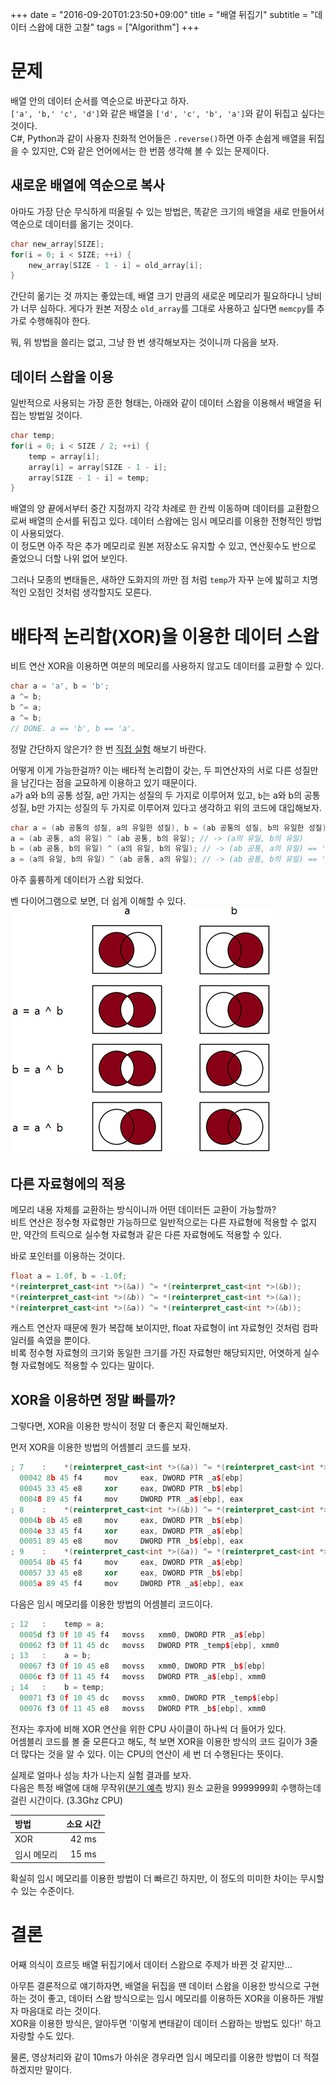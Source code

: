 +++
date = "2016-09-20T01:23:50+09:00"
title = "배열 뒤집기"
subtitle = "데이터 스왑에 대한 고찰"
tags = ["Algorithm"]
+++

# 문제
배열 안의 데이터 순서를 역순으로 바꾼다고 하자.  
`['a', 'b,' 'c', 'd']`와 같은 배열을 `['d', 'c', 'b', 'a']`와 같이 뒤집고 싶다는 것이다.  
C#, Python과 같이 사용자 친화적 언어들은 `.reverse()`하면 아주 손쉽게 배열을 뒤집을 수 있지만, C와 같은 언어에서는 한 번쯤 생각해 볼 수 있는 문제이다.

## 새로운 배열에 역순으로 복사
아마도 가장 단순 무식하게 떠올릴 수 있는 방법은, 똑같은 크기의 배열을 새로 만들어서 역순으로 데이터를 옮기는 것이다.
``` c
char new_array[SIZE];
for(i = 0; i < SIZE; ++i) {
    new_array[SIZE - 1 - i] = old_array[i];
}
```
간단히 옮기는 것 까지는 좋았는데, 배열 크기 만큼의 새로운 메모리가 필요하다니 낭비가 너무 심하다. 게다가 원본 저장소 `old_array`를 그대로 사용하고 싶다면 `memcpy`를 추가로 수행해줘야 한다.

뭐, 위 방법을 쓸리는 없고, 그냥 한 번 생각해보자는 것이니까 다음을 보자.

## 데이터 스왑을 이용
일반적으로 사용되는 가장 흔한 형태는, 아래와 같이 데이터 스왑을 이용해서 배열을 뒤집는 방법일 것이다.
``` c
char temp;
for(i = 0; i < SIZE / 2; ++i) {
    temp = array[i];
    array[i] = array[SIZE - 1 - i];
    array[SIZE - 1 - i] = temp;
}
```
배열의 양 끝에서부터 중간 지점까지 각각 차례로 한 칸씩 이동하며 데이터를 교환함으로써 배열의 순서를 뒤집고 있다. 데이터 스왑에는 임시 메모리를 이용한 전형적인 방법이 사용되었다.   
이 정도면 아주 작은 추가 메모리로 원본 저장소도 유지할 수 있고, 연산횟수도 반으로 줄었으니 더할 나위 없어 보인다.

그러나 모종의 변태들은, 새하얀 도화지의 까만 점 처럼 `temp`가 자꾸 눈에 밟히고 치명적인 오점인 것처럼 생각할지도 모른다. 

# 배타적 논리합(XOR)을 이용한 데이터 스왑
비트 연산 XOR을 이용하면 여분의 메모리를 사용하지 않고도 데이터를 교환할 수 있다.
``` c
char a = 'a', b = 'b';
a ^= b;
b ^= a;
a ^= b;
// DONE. a == 'b', b == 'a'.
```
정말 간단하지 않은가? 한 번 [직접 실험](http://cpp.sh) 해보기 바란다.

어떻게 이게 가능한걸까? 이는 배타적 논리합이 갖는, 두 피연산자의 서로 다른 성질만을 남긴다는 점을 교묘하게 이용하고 있기 때문이다.  
`a`가 a와 b의 공통 성질, a만 가지는 성질의 두 가지로 이루어져 있고, `b`는 a와 b의 공통 성질, b만 가지는 성질의 두 가지로 이루어져 있다고 생각하고 위의 코드에 대입해보자.  
``` c
char a = (ab 공통의 성질, a의 유일한 성질), b = (ab 공통의 성질, b의 유일한 성질);
a = (ab 공통, a의 유일) ^ (ab 공통, b의 유일); // -> (a의 유일, b의 유일)
b = (ab 공통, b의 유일) ^ (a의 유일, b의 유일); // -> (ab 공통, a의 유일) == 'a'
a = (a의 유일, b의 유일) ^ (ab 공통, a의 유일); // -> (ab 공통, b의 유일) == 'b'
```
아주 훌륭하게 데이터가 스왑 되었다.

벤 다이어그램으로 보면, 더 쉽게 이해할 수 있다.
![데이터 교환 과정](venn_diagram.png)

## 다른 자료형에의 적용
메모리 내용 자체를 교환하는 방식이니까 어떤 데이터든 교환이 가능할까?  
비트 연산은 정수형 자료형만 가능하므로 일반적으로는 다른 자료형에 적용할 수 없지만, 약간의 트릭으로 실수형 자료형과 같은 다른 자료형에도 적용할 수 있다.

바로 포인터를 이용하는 것이다.
``` c++
float a = 1.0f, b = -1.0f;
*(reinterpret_cast<int *>(&a)) ^= *(reinterpret_cast<int *>(&b));
*(reinterpret_cast<int *>(&b)) ^= *(reinterpret_cast<int *>(&a));
*(reinterpret_cast<int *>(&a)) ^= *(reinterpret_cast<int *>(&b));  
```
캐스트 연산자 때문에 뭔가 복잡해 보이지만, float 자료형이 int 자료형인 것처럼 컴파일러를 속였을 뿐이다.  
비록 정수형 자료형의 크기와 동일한 크기를 가진 자료형만 해당되지만, 어엿하게 실수형 자료형에도 적용할 수 있다는 말이다.

## XOR을 이용하면 정말 빠를까?
그렇다면, XOR을 이용한 방식이 정말 더 좋은지 확인해보자.

먼저 XOR을 이용한 방법의 어셈블리 코드를 보자.
``` c++
; 7    : 	*(reinterpret_cast<int *>(&a)) ^= *(reinterpret_cast<int *>(&b));
  00042	8b 45 f4	 mov	 eax, DWORD PTR _a$[ebp]
  00045	33 45 e8	 xor	 eax, DWORD PTR _b$[ebp]
  00048	89 45 f4	 mov	 DWORD PTR _a$[ebp], eax
; 8    : 	*(reinterpret_cast<int *>(&b)) ^= *(reinterpret_cast<int *>(&a));
  0004b	8b 45 e8	 mov	 eax, DWORD PTR _b$[ebp]
  0004e	33 45 f4	 xor	 eax, DWORD PTR _a$[ebp]
  00051	89 45 e8	 mov	 DWORD PTR _b$[ebp], eax
; 9    : 	*(reinterpret_cast<int *>(&a)) ^= *(reinterpret_cast<int *>(&b));
  00054	8b 45 f4	 mov	 eax, DWORD PTR _a$[ebp]
  00057	33 45 e8	 xor	 eax, DWORD PTR _b$[ebp]
  0005a	89 45 f4	 mov	 DWORD PTR _a$[ebp], eax
```

다음은 임시 메모리를 이용한 방법의 어셈블리 코드이다.
``` c++
; 12   : 	temp = a;
  0005d	f3 0f 10 45 f4	 movss	 xmm0, DWORD PTR _a$[ebp]
  00062	f3 0f 11 45 dc	 movss	 DWORD PTR _temp$[ebp], xmm0
; 13   : 	a = b;
  00067	f3 0f 10 45 e8	 movss	 xmm0, DWORD PTR _b$[ebp]
  0006c	f3 0f 11 45 f4	 movss	 DWORD PTR _a$[ebp], xmm0
; 14   : 	b = temp;
  00071	f3 0f 10 45 dc	 movss	 xmm0, DWORD PTR _temp$[ebp]
  00076	f3 0f 11 45 e8	 movss	 DWORD PTR _b$[ebp], xmm0
```
전자는 후자에 비해 XOR 연산을 위한 CPU 사이클이 하나씩 더 들어가 있다.  
어셈블리 코드를 볼 줄 모른다고 해도, 척 보면 XOR을 이용한 방식의 코드 길이가 3줄 더 많다는 것을 알 수 있다. 이는 CPU의 연산이 세 번 더 수행된다는 뜻이다.  

실제로 얼마나 성능 차가 나는지 실험 결과를 보자.  
다음은 특정 배열에 대해 무작위([분기 예측](https://ko.wikipedia.org/wiki/분기_예측) 방지) 원소 교환을 9999999회 수행하는데 걸린 시간이다. (3.3Ghz CPU)

<center>

| 방법       | 소요 시간 |
| :--------- | :------: |
| XOR        | 42 ms    |
| 임시 메모리 | 15 ms    |

</center>

확실히 임시 메모리를 이용한 방법이 더 빠르긴 하지만, 이 정도의 미미한 차이는 무시할 수 있는 수준이다. 

# 결론
어째 의식이 흐르듯 배열 뒤집기에서 데이터 스왑으로 주제가 바뀐 것 같지만...

아무튼 결론적으로 얘기하자면, 배열을 뒤집을 땐 데이터 스왑을 이용한 방식으로 구현하는 것이 좋고, 데이터 스왑 방식으로는 임시 메모리를 이용하든 XOR을 이용하든 개발자 마음대로 라는 것이다.  
XOR을 이용한 방식은, 알아두면 '이렇게 변태같이 데이터 스왑하는 방법도 있다!' 하고 자랑할 수도 있다.

물론, 영상처리와 같이 10ms가 아쉬운 경우라면 임시 메모리를 이용한 방법이 더 적절하겠지만 말이다.   